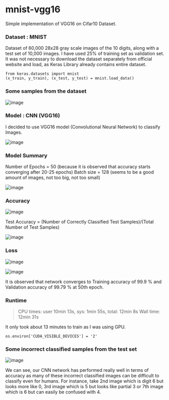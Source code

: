 # mnist-vgg16
Simple implementation of VGG16 on Cifar10 Dataset.

### Dataset : MNIST

Dataset of 60,000 28x28 gray scale images of the 10 digits, along with a test set of 10,000 images. I have used 25% of training set as validation set. 
It was not necessary to download the dataset separately from official website and load, as Keras Library already contains entire dataset.

    from keras.datasets import mnist
    (x_train, y_train), (x_test, y_test) = mnist.load_data()

### Some samples from the dataset

![image](https://user-images.githubusercontent.com/46073809/55661859-77b37680-57c3-11e9-9fa0-0fdf07201e0b.png)

### Model : CNN (VGG16)

I decided to use VGG16 model (Convolutional Neural Network) to classify Images.

![image](https://user-images.githubusercontent.com/46073809/55661883-9c0f5300-57c3-11e9-92b4-e125efb76785.png)

 
### Model Summary

Number of Epochs = 50 (because it is observed that accuracy starts converging after 20-25 epochs)
Batch size = 128 (seems to be a good amount of images, not too big, not too small)

![image](https://user-images.githubusercontent.com/46073809/55661899-c06b2f80-57c3-11e9-8cb7-f8e339ce1d02.png)
 
### Accuracy

![image](https://user-images.githubusercontent.com/46073809/55661924-e85a9300-57c3-11e9-9968-a9c8ba7d09de.png)
 
Test Accuracy =  (Number of Correctly Classified Test Samples)/(Total Number of Test Samples)

![image](https://user-images.githubusercontent.com/46073809/55661934-fdcfbd00-57c3-11e9-875c-d5de2b65b941.png)
 
### Loss

![image](https://user-images.githubusercontent.com/46073809/55661943-1049f680-57c4-11e9-9b95-99d3133fbab9.png)

![image](https://user-images.githubusercontent.com/46073809/55661968-5e5efa00-57c4-11e9-9c05-6f011d2fcefb.png)

It is observed that network converges to Training accuracy of 99.9 % and Validation accuracy of 99.79 % at 50th epoch.

### Runtime

>CPU times: user 10min 13s, sys: 1min 55s, total: 12min 8s
>Wall time: 12min 31s

It only took about 13 minutes to train as I was using GPU.

    os.environ['CUDA_VISIBLE_DEVICES'] = '2' 

### Some incorrect classified samples from the test set

![image](https://user-images.githubusercontent.com/46073809/55661982-82bad680-57c4-11e9-8ad2-50223f0b77f3.png)
 
We can see, our CNN network has performed really well in terms of accuracy as many of these incorrect classified images can be difficult to classify even for humans. For instance, take 2nd image which is digit 6 but looks more like 0, 3rd image which is 5 but looks like partial 3 or 7th image which is 6 but can easily be confused with 4.
